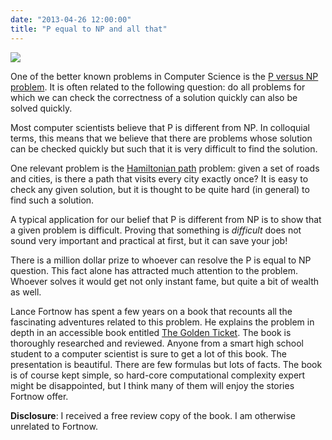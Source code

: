 ```yaml
---
date: "2013-04-26 12:00:00"
title: "P equal to NP and all that"
---
```



<a href="https://www.amazon.com/The-Golden-Ticket-Search-Impossible/dp/0691156492/"><img decoding="async" src="http://press.princeton.edu/images/j9937.gif" /></a>

One of the better known problems in Computer Science is the [P versus NP problem](https://en.wikipedia.org/wiki/P_versus_NP_problem). It is often related to the following question: do all problems for which we can check the correctness of a solution quickly can also be solved quickly.

Most computer scientists believe that P is different from NP. In colloquial terms, this means that we believe that there are problems whose solution can be checked quickly but such that it is very difficult to find the solution.

One relevant problem is the [Hamiltonian path](https://en.wikipedia.org/wiki/Hamiltonian_cycle) problem: given a set of roads and cities, is there a path that visits every city exactly once? It is easy to check any given solution, but it is thought to be quite hard (in general) to find such a solution.

A typical application for our belief that P is different from NP is to show that a given problem is difficult. Proving that something is _difficult_ does not sound very important and practical at first, but it can save your job!

There is a million dollar prize to whoever can resolve the P is equal to NP question. This fact alone has attracted much attention to the problem. Whoever solves it would get not only instant fame, but quite a bit of wealth as well.

Lance Fortnow has spent a few years on a book that recounts all the fascinating adventures related to this problem. He explains the problem in depth in an accessible book entitled [The Golden Ticket](https://www.amazon.com/The-Golden-Ticket-Search-Impossible/dp/0691156492/). The book is thoroughly researched and reviewed. Anyone from a smart high school student to a computer scientist is sure to get a lot of this book. The presentation is beautiful. There are few formulas but lots of facts. The book is of course kept simple, so hard-core computational complexity expert might be disappointed, but I think many of them will enjoy the stories Fortnow offer.

__Disclosure__: I received a free review copy of the book. I am otherwise unrelated to Fortnow.

